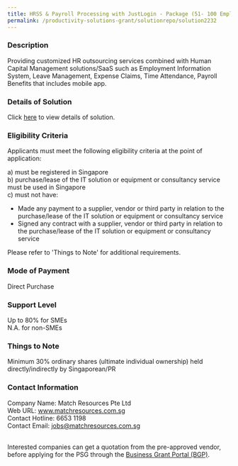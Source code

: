 ```yaml
---
title: HRSS & Payroll Processing with JustLogin - Package (51- 100 Employees)
permalink: /productivity-solutions-grant/solutionrepo/solution2232
---
```


### Description

Providing customized HR outsourcing services combined with Human Capital Management solutions/SaaS such as Employment Information System, Leave Management, Expense Claims, Time Attendance, Payroll Benefits that includes mobile app.

### Details of Solution

Click <a href='https://www.gobusiness.gov.sg/images/psg/DesensitisedMatchResourcesPayrollAnnex3CRwef27May2021_Part_4.pdf' target='_blank'>here</a> to view details of solution.

### Eligibility Criteria

Applicants must meet the following eligibility criteria at the point of application:

a) must be registered in Singapore <br>
b) purchase/lease of the IT solution or equipment or consultancy service must be used in Singapore <br>
c) must not have:
- Made any payment to a supplier, vendor or third party in relation to the purchase/lease of the IT solution or equipment or consultancy service
- Signed any contract with a supplier, vendor or third party in relation to the purchase/lease of the IT solution or equipment or consultancy service

Please refer to 'Things to Note' for additional requirements.

### Mode of Payment
Direct Purchase

### Support Level
Up to 80% for SMEs <br>
N.A. for non-SMEs

### Things to Note
Minimum 30% ordinary shares (ultimate individual ownership) held directly/indirectly by Singaporean/PR

### Contact Information
Company Name: Match Resources Pte Ltd<br>Web URL: www.matchresources.com.sg<br>Contact Hotline: 6653 1198<br>Contact Email: jobs@matchresources.com.sg<br><br>

Interested companies can get a quotation from the pre-approved vendor, before applying for the PSG through the <a target='_blank' href='https://www.businessgrants.gov.sg/'>Business Grant Portal (BGP)</a>.
